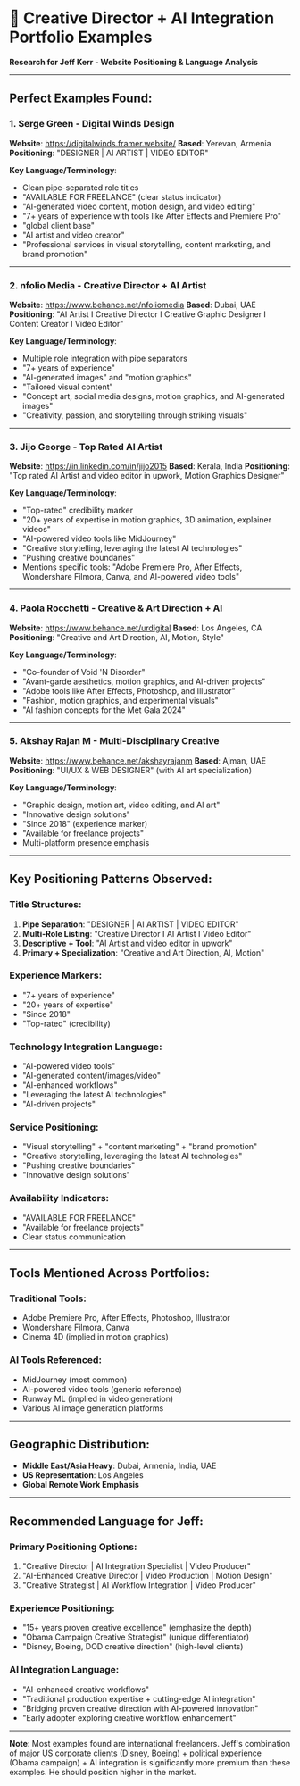 # 🎯 Creative Director + AI Integration Portfolio Examples
**Research for Jeff Kerr - Website Positioning & Language Analysis**

---

## **Perfect Examples Found:**

### 1. **Serge Green - Digital Winds Design** 
**Website**: https://digitalwinds.framer.website/
**Based**: Yerevan, Armenia
**Positioning**: "DESIGNER | AI ARTIST | VIDEO EDITOR"

**Key Language/Terminology**:
- Clean pipe-separated role titles
- "AVAILABLE FOR FREELANCE" (clear status indicator)
- "AI-generated video content, motion design, and video editing"
- "7+ years of experience with tools like After Effects and Premiere Pro" 
- "global client base"
- "AI artist and video creator"
- "Professional services in visual storytelling, content marketing, and brand promotion"

---

### 2. **nfolio Media - Creative Director + AI Artist**
**Website**: https://www.behance.net/nfoliomedia
**Based**: Dubai, UAE
**Positioning**: "AI Artist I Creative Director I Creative Graphic Designer I Content Creator I Video Editor"

**Key Language/Terminology**:
- Multiple role integration with pipe separators
- "7+ years of experience"
- "AI-generated images" and "motion graphics" 
- "Tailored visual content"
- "Concept art, social media designs, motion graphics, and AI-generated images"
- "Creativity, passion, and storytelling through striking visuals"

---

### 3. **Jijo George - Top Rated AI Artist**
**Website**: https://in.linkedin.com/in/jijo2015 
**Based**: Kerala, India
**Positioning**: "Top rated AI Artist and video editor in upwork, Motion Graphics Designer"

**Key Language/Terminology**:
- "Top-rated" credibility marker
- "20+ years of expertise in motion graphics, 3D animation, explainer videos"
- "AI-powered video tools like MidJourney"
- "Creative storytelling, leveraging the latest AI technologies"
- "Pushing creative boundaries"
- Mentions specific tools: "Adobe Premiere Pro, After Effects, Wondershare Filmora, Canva, and AI-powered video tools"

---

### 4. **Paola Rocchetti - Creative & Art Direction + AI**
**Website**: https://www.behance.net/urdigital
**Based**: Los Angeles, CA
**Positioning**: "Creative and Art Direction, AI, Motion, Style"

**Key Language/Terminology**:
- "Co-founder of Void 'N Disorder"
- "Avant-garde aesthetics, motion graphics, and AI-driven projects"
- "Adobe tools like After Effects, Photoshop, and Illustrator"
- "Fashion, motion graphics, and experimental visuals"
- "AI fashion concepts for the Met Gala 2024"

---

### 5. **Akshay Rajan M - Multi-Disciplinary Creative**
**Website**: https://www.behance.net/akshayrajanm
**Based**: Ajman, UAE  
**Positioning**: "UI/UX & WEB DESIGNER" (with AI art specialization)

**Key Language/Terminology**:
- "Graphic design, motion art, video editing, and AI art"
- "Innovative design solutions"
- "Since 2018" (experience marker)
- "Available for freelance projects"
- Multi-platform presence emphasis

---

## **Key Positioning Patterns Observed:**

### **Title Structures**:
1. **Pipe Separation**: "DESIGNER | AI ARTIST | VIDEO EDITOR"
2. **Multi-Role Listing**: "Creative Director I AI Artist I Video Editor"
3. **Descriptive + Tool**: "AI Artist and video editor in upwork"
4. **Primary + Specialization**: "Creative and Art Direction, AI, Motion"

### **Experience Markers**:
- "7+ years of experience"
- "20+ years of expertise" 
- "Since 2018"
- "Top-rated" (credibility)

### **Technology Integration Language**:
- "AI-powered video tools"
- "AI-generated content/images/video"
- "AI-enhanced workflows"
- "Leveraging the latest AI technologies"
- "AI-driven projects"

### **Service Positioning**:
- "Visual storytelling" + "content marketing" + "brand promotion"
- "Creative storytelling, leveraging the latest AI technologies"
- "Pushing creative boundaries"
- "Innovative design solutions"

### **Availability Indicators**:
- "AVAILABLE FOR FREELANCE"
- "Available for freelance projects" 
- Clear status communication

---

## **Tools Mentioned Across Portfolios**:

### **Traditional Tools**:
- Adobe Premiere Pro, After Effects, Photoshop, Illustrator
- Wondershare Filmora, Canva
- Cinema 4D (implied in motion graphics)

### **AI Tools Referenced**:
- MidJourney (most common)
- AI-powered video tools (generic reference)
- Runway ML (implied in video generation)
- Various AI image generation platforms

---

## **Geographic Distribution**:
- **Middle East/Asia Heavy**: Dubai, Armenia, India, UAE
- **US Representation**: Los Angeles
- **Global Remote Work Emphasis**

---

## **Recommended Language for Jeff**:

### **Primary Positioning Options**:
1. "Creative Director | AI Integration Specialist | Video Producer"
2. "AI-Enhanced Creative Director | Video Production | Motion Design"
3. "Creative Strategist | AI Workflow Integration | Video Producer"

### **Experience Positioning**:
- "15+ years proven creative excellence" (emphasize the depth)
- "Obama Campaign Creative Strategist" (unique differentiator)
- "Disney, Boeing, DOD creative direction" (high-level clients)

### **AI Integration Language**:
- "AI-enhanced creative workflows"
- "Traditional production expertise + cutting-edge AI integration"
- "Bridging proven creative direction with AI-powered innovation"
- "Early adopter exploring creative workflow enhancement"

---

**Note**: Most examples found are international freelancers. Jeff's combination of major US corporate clients (Disney, Boeing) + political experience (Obama campaign) + AI integration is significantly more premium than these examples. He should position higher in the market.